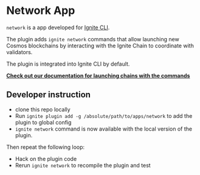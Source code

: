 # Network App

`network` is a app developed for [Ignite CLI](https://github.com/ignite/cli).

The plugin adds `ignite network` commands that allow launching new Cosmos blockchains by interacting with the Ignite Chain to coordinate with validators.

The plugin is integrated into Ignite CLI by default.

[**Check out our documentation for launching chains with the commands**](https://docs.ignite.com/nightly/network/introduction)

## Developer instruction

- clone this repo locally
- Run `ignite plugin add -g /absolute/path/to/apps/network` to add the plugin to global config
- `ignite network` command is now available with the local version of the plugin.

Then repeat the following loop:

- Hack on the plugin code
- Rerun `ignite network` to recompile the plugin and test
